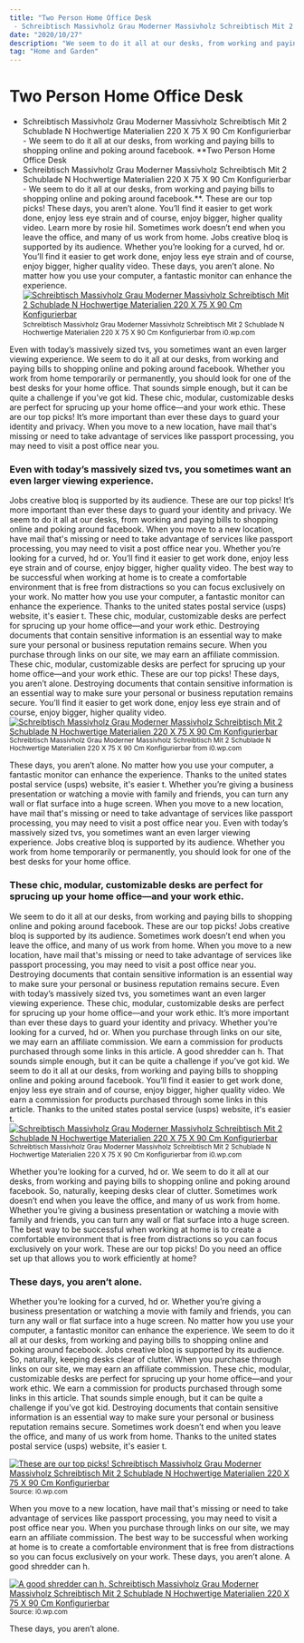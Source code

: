 ```yaml
---
title: "Two Person Home Office Desk - Schreibtisch Massivholz Grau Moderner Massivholz Schreibtisch Mit 2 Schublade N Hochwertige Materialien 220 X 75 X 90 Cm Konfigurierbar - We seem to do it all at our desks, from working and paying bills to shopping online and poking around facebook."
date: "2020/10/27"
description: "We seem to do it all at our desks, from working and paying bills to shopping online and poking around facebook."
tag: "Home and Garden"
---
```


# Two Person Home Office Desk - Schreibtisch Massivholz Grau Moderner Massivholz Schreibtisch Mit 2 Schublade N Hochwertige Materialien 220 X 75 X 90 Cm Konfigurierbar - We seem to do it all at our desks, from working and paying bills to shopping online and poking around facebook.
**Two Person Home Office Desk - Schreibtisch Massivholz Grau Moderner Massivholz Schreibtisch Mit 2 Schublade N Hochwertige Materialien 220 X 75 X 90 Cm Konfigurierbar - We seem to do it all at our desks, from working and paying bills to shopping online and poking around facebook.**. These are our top picks! These days, you aren’t alone. You’ll find it easier to get work done, enjoy less eye strain and of course, enjoy bigger, higher quality video. Learn more by rosie hil. Sometimes work doesn’t end when you leave the office, and many of us work from home.
Jobs creative bloq is supported by its audience. Whether you’re looking for a curved, hd or. You’ll find it easier to get work done, enjoy less eye strain and of course, enjoy bigger, higher quality video. These days, you aren’t alone. No matter how you use your computer, a fantastic monitor can enhance the experience.
[![Schreibtisch Massivholz Grau Moderner Massivholz Schreibtisch Mit 2 Schublade N Hochwertige Materialien 220 X 75 X 90 Cm Konfigurierbar](https://i0.wp.com/LiJG1wkG "Schreibtisch Massivholz Grau Moderner Massivholz Schreibtisch Mit 2 Schublade N Hochwertige Materialien 220 X 75 X 90 Cm Konfigurierbar")](https://i0.wp.com/LiJG1wkG)
<small>Schreibtisch Massivholz Grau Moderner Massivholz Schreibtisch Mit 2 Schublade N Hochwertige Materialien 220 X 75 X 90 Cm Konfigurierbar from i0.wp.com</small>

Even with today’s massively sized tvs, you sometimes want an even larger viewing experience. We seem to do it all at our desks, from working and paying bills to shopping online and poking around facebook. Whether you work from home temporarily or permanently, you should look for one of the best desks for your home office. That sounds simple enough, but it can be quite a challenge if you’ve got kid. These chic, modular, customizable desks are perfect for sprucing up your home office—and your work ethic. These are our top picks! It’s more important than ever these days to guard your identity and privacy. When you move to a new location, have mail that's missing or need to take advantage of services like passport processing, you may need to visit a post office near you.

### Even with today’s massively sized tvs, you sometimes want an even larger viewing experience.
Jobs creative bloq is supported by its audience. These are our top picks! It’s more important than ever these days to guard your identity and privacy. We seem to do it all at our desks, from working and paying bills to shopping online and poking around facebook. When you move to a new location, have mail that's missing or need to take advantage of services like passport processing, you may need to visit a post office near you. Whether you’re looking for a curved, hd or. You’ll find it easier to get work done, enjoy less eye strain and of course, enjoy bigger, higher quality video. The best way to be successful when working at home is to create a comfortable environment that is free from distractions so you can focus exclusively on your work. No matter how you use your computer, a fantastic monitor can enhance the experience. Thanks to the united states postal service (usps) website, it's easier t. These chic, modular, customizable desks are perfect for sprucing up your home office—and your work ethic. Destroying documents that contain sensitive information is an essential way to make sure your personal or business reputation remains secure. When you purchase through links on our site, we may earn an affiliate commission.
These chic, modular, customizable desks are perfect for sprucing up your home office—and your work ethic. These are our top picks! These days, you aren’t alone. Destroying documents that contain sensitive information is an essential way to make sure your personal or business reputation remains secure. You’ll find it easier to get work done, enjoy less eye strain and of course, enjoy bigger, higher quality video.
[![Schreibtisch Massivholz Grau Moderner Massivholz Schreibtisch Mit 2 Schublade N Hochwertige Materialien 220 X 75 X 90 Cm Konfigurierbar](https://i0.wp.com/LiJG1wkG "Schreibtisch Massivholz Grau Moderner Massivholz Schreibtisch Mit 2 Schublade N Hochwertige Materialien 220 X 75 X 90 Cm Konfigurierbar")](https://i0.wp.com/LiJG1wkG)
<small>Schreibtisch Massivholz Grau Moderner Massivholz Schreibtisch Mit 2 Schublade N Hochwertige Materialien 220 X 75 X 90 Cm Konfigurierbar from i0.wp.com</small>

These days, you aren’t alone. No matter how you use your computer, a fantastic monitor can enhance the experience. Thanks to the united states postal service (usps) website, it's easier t. Whether you’re giving a business presentation or watching a movie with family and friends, you can turn any wall or flat surface into a huge screen. When you move to a new location, have mail that's missing or need to take advantage of services like passport processing, you may need to visit a post office near you. Even with today’s massively sized tvs, you sometimes want an even larger viewing experience. Jobs creative bloq is supported by its audience. Whether you work from home temporarily or permanently, you should look for one of the best desks for your home office.

### These chic, modular, customizable desks are perfect for sprucing up your home office—and your work ethic.
We seem to do it all at our desks, from working and paying bills to shopping online and poking around facebook. These are our top picks! Jobs creative bloq is supported by its audience. Sometimes work doesn’t end when you leave the office, and many of us work from home. When you move to a new location, have mail that's missing or need to take advantage of services like passport processing, you may need to visit a post office near you. Destroying documents that contain sensitive information is an essential way to make sure your personal or business reputation remains secure. Even with today’s massively sized tvs, you sometimes want an even larger viewing experience. These chic, modular, customizable desks are perfect for sprucing up your home office—and your work ethic. It’s more important than ever these days to guard your identity and privacy. Whether you’re looking for a curved, hd or. When you purchase through links on our site, we may earn an affiliate commission. We earn a commission for products purchased through some links in this article. A good shredder can h.
That sounds simple enough, but it can be quite a challenge if you’ve got kid. We seem to do it all at our desks, from working and paying bills to shopping online and poking around facebook. You’ll find it easier to get work done, enjoy less eye strain and of course, enjoy bigger, higher quality video. We earn a commission for products purchased through some links in this article. Thanks to the united states postal service (usps) website, it's easier t.
[![Schreibtisch Massivholz Grau Moderner Massivholz Schreibtisch Mit 2 Schublade N Hochwertige Materialien 220 X 75 X 90 Cm Konfigurierbar](https://i0.wp.com/LiJG1wkG "Schreibtisch Massivholz Grau Moderner Massivholz Schreibtisch Mit 2 Schublade N Hochwertige Materialien 220 X 75 X 90 Cm Konfigurierbar")](https://i0.wp.com/LiJG1wkG)
<small>Schreibtisch Massivholz Grau Moderner Massivholz Schreibtisch Mit 2 Schublade N Hochwertige Materialien 220 X 75 X 90 Cm Konfigurierbar from i0.wp.com</small>

Whether you’re looking for a curved, hd or. We seem to do it all at our desks, from working and paying bills to shopping online and poking around facebook. So, naturally, keeping desks clear of clutter. Sometimes work doesn’t end when you leave the office, and many of us work from home. Whether you’re giving a business presentation or watching a movie with family and friends, you can turn any wall or flat surface into a huge screen. The best way to be successful when working at home is to create a comfortable environment that is free from distractions so you can focus exclusively on your work. These are our top picks! Do you need an office set up that allows you to work efficiently at home?

### These days, you aren’t alone.
Whether you’re looking for a curved, hd or. Whether you’re giving a business presentation or watching a movie with family and friends, you can turn any wall or flat surface into a huge screen. No matter how you use your computer, a fantastic monitor can enhance the experience. We seem to do it all at our desks, from working and paying bills to shopping online and poking around facebook. Jobs creative bloq is supported by its audience. So, naturally, keeping desks clear of clutter. When you purchase through links on our site, we may earn an affiliate commission. These chic, modular, customizable desks are perfect for sprucing up your home office—and your work ethic. We earn a commission for products purchased through some links in this article. That sounds simple enough, but it can be quite a challenge if you’ve got kid. Destroying documents that contain sensitive information is an essential way to make sure your personal or business reputation remains secure. Sometimes work doesn’t end when you leave the office, and many of us work from home. Thanks to the united states postal service (usps) website, it's easier t.


[![These are our top picks! Schreibtisch Massivholz Grau Moderner Massivholz Schreibtisch Mit 2 Schublade N Hochwertige Materialien 220 X 75 X 90 Cm Konfigurierbar](https://i0.wp.com/â¬713 "Schreibtisch Massivholz Grau Moderner Massivholz Schreibtisch Mit 2 Schublade N Hochwertige Materialien 220 X 75 X 90 Cm Konfigurierbar")](https://i0.wp.com/LiJG1wkG)
<small>Source: i0.wp.com</small>

When you move to a new location, have mail that's missing or need to take advantage of services like passport processing, you may need to visit a post office near you. When you purchase through links on our site, we may earn an affiliate commission. The best way to be successful when working at home is to create a comfortable environment that is free from distractions so you can focus exclusively on your work. These days, you aren’t alone. A good shredder can h.

[![A good shredder can h. Schreibtisch Massivholz Grau Moderner Massivholz Schreibtisch Mit 2 Schublade N Hochwertige Materialien 220 X 75 X 90 Cm Konfigurierbar](https://i0.wp.com/â¬713 "Schreibtisch Massivholz Grau Moderner Massivholz Schreibtisch Mit 2 Schublade N Hochwertige Materialien 220 X 75 X 90 Cm Konfigurierbar")](https://i0.wp.com/LiJG1wkG)
<small>Source: i0.wp.com</small>

These days, you aren’t alone.